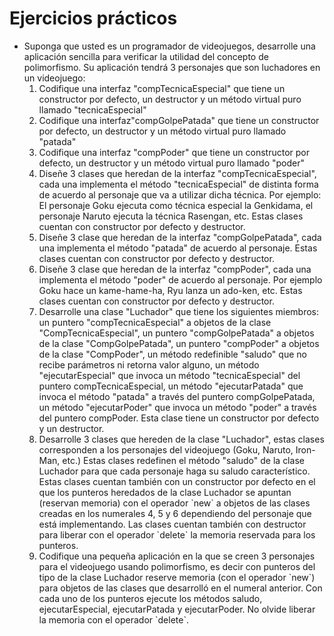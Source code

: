 # Ejercicios prácticos

<ul>
<li>Suponga que usted es un programador de videojuegos, desarrolle una aplicación sencilla para verificar la utilidad del concepto de polimorfismo. Su aplicación tendrá 3 personajes que son luchadores en un videojuego:
<ol>
<li>Codifique una interfaz "compTecnicaEspecial" que tiene un constructor por defecto, un destructor y un método virtual puro llamado "tecnicaEspecial"</li>
<li>Codifique una interfaz"compGolpePatada" que tiene un constructor por defecto, un destructor y un método virtual puro llamado "patada"</li>
<li>Codifique una interfaz "compPoder" que tiene un constructor por defecto, un destructor y un método virtual puro llamado "poder"</li>
<li>Diseñe 3 clases que heredan de la interfaz "compTecnicaEspecial", cada una implementa el método "tecnicaEspecial" de distinta forma de acuerdo al personaje que va a utilizar dicha técnica. Por ejemplo: El personaje Goku ejecuta como técnica especial la Genkidama, el personaje Naruto ejecuta la técnica Rasengan, etc. Estas clases cuentan con constructor por defecto y destructor.</li>
<li>Diseñe 3 clase que heredan de la interfaz "compGolpePatada", cada una implementa el método "patada" de acuerdo al personaje. Estas clases cuentan con constructor por defecto y destructor.</li>
<li>Diseñe 3 clase que heredan de la interfaz "compPoder", cada una implementa el método "poder" de acuerdo al personaje. Por ejemplo Goku hace un kame-hame-ha, Ryu lanza un ado-ken, etc. Estas clases cuentan con constructor por defecto y destructor.</li>
<li>Desarrolle una clase "Luchador" que tiene los siguientes miembros: un puntero "compTecnicaEspecial" a objetos de la clase "CompTecnicaEspecial", un puntero "compGolpePatada" a objetos de la clase "CompGolpePatada", un puntero "compPoder" a objetos de la clase "CompPoder", un método redefinible "saludo" que no recibe parámetros ni retorna valor alguno, un método "ejecutarEspecial" que invoca un método "tecnicaEspecial" del puntero compTecnicaEspecial, un método "ejecutarPatada" que invoca el método "patada" a través del puntero compGolpePatada, un método "ejecutarPoder" que invoca un método "poder" a través del puntero compPoder. Esta clase tiene un constructor por defecto y un destructor.</li>
<li>Desarrolle 3 clases que hereden de la clase "Luchador", estas clases corresponden a los personajes del videojuego (Goku, Naruto, Iron-Man, etc.) Estas clases redefinen el método "saludo" de la clase Luchador para que cada personaje haga su saludo característico. Estas clases cuentan también con un constructor por defecto en el que los punteros heredados de la clase Luchador se apuntan (reservan memoria) con el operador `new` a objetos de las clases creadas en los numerales 4, 5 y 6 dependiendo del personaje que está implementando. Las clases cuentan también con destructor para liberar con el operador `delete` la memoria reservada para los punteros.</li>
<li>Codifique una pequeña aplicación en la que se creen 3 personajes para el videojuego usando polimorfismo, es decir con punteros del tipo de la clase Luchador reserve memoria (con el operador `new`) para objetos de las clases que desarrolló en el numeral anterior. Con cada uno de los punteros ejecute los métodos saludo, ejecutarEspecial, ejecutarPatada y ejecutarPoder. No olvide liberar la memoria con el operador `delete`.
</ol>
</li>
</ul>
